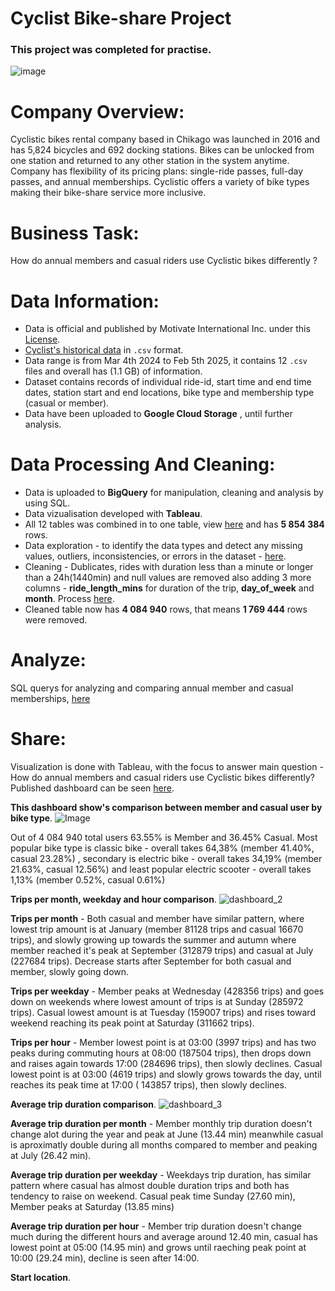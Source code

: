 # Cyclist Bike-share Project
### This project was completed for practise.
![image](https://miro.medium.com/v2/resize:fit:768/0*Udb72NivtDgfeetj.png)

# Company Overview:
Cyclistic bikes rental company based in Chikago was launched in 2016 and has 5,824  bicycles and 692 docking stations. Bikes can be unlocked from one station and returned to any other station in the
system anytime. Company has flexibility of its pricing plans: single-ride passes, full-day passes, and annual memberships. Cyclistic offers a variety of bike types making their bike-share service more inclusive.

# Business Task:
How do annual members and casual riders use Cyclistic bikes differently ?

# Data Information:

* Data is official and published by Motivate International Inc. under this [License](https://divvybikes.com/data-license-agreement).
* [Cyclist's historical data](https://divvy-tripdata.s3.amazonaws.com/index.html) in `.csv` format.
* Data range is from Mar 4th 2024 to Feb 5th 2025, it contains 12 `.csv` files and overall has (1.1 GB) of information.
* Dataset contains records of individual ride-id, start time and end time dates, station start and end locations, bike type and membership type (casual or member).
* Data have been uploaded to **Google Cloud Storage** , until further analysis.

# Data Processing And Cleaning:
* Data is uploaded to **BigQuery** for manipulation, cleaning and analysis by using SQL.
* Data vizualisation developed with **Tableau**.
* All 12 tables was combined in to one table, view [here](https://github.com/Aurimas-N/Cyclist-Bike-share-Analysis/blob/f2e546d9fddd832c3b12edb010a9e1cf7c257b0c/data_combining.sql) and has **5 854 384** rows.
* Data exploration - to identify the data types and detect any missing values, outliers, inconsistencies, or errors in the dataset - [here](https://github.com/Aurimas-N/Cyclist-Bike-share-Analysis/blob/4cbbd89066b61295bef09407de9d58886e90616a/data_exploration.sql).
* Cleaning - Dublicates, rides with duration less than a minute or longer than a 24h(1440min) and null values are removed also adding 3 more columns - **ride_length_mins** for duration of the trip, **day_of_week** and **month**. Process [here](https://github.com/Aurimas-N/Cyclist-Bike-share-Analysis/blob/4878652616e7a1d451aec11187f0fb815b4b0fe4/data_cleaning.sql).
* Cleaned table now has **4 084 940** rows, that means **1 769 444** rows were removed.

# Analyze:

SQL querys for analyzing and comparing annual member and casual memberships, [here](https://github.com/Aurimas-N/Cyclist-Bike-share-Analysis/blob/f7e49f0b269280f03d44226d8fac1c12923a3bd6/data_analysis.sql)

# Share:

Visualization is done with Tableau, with the focus to answer main question - How do annual members and casual riders use Cyclistic bikes differently? Published dashboard can be seen [here](https://public.tableau.com/app/profile/aurimas.naujalis/viz/CyclistBike-shareProject/oftotalrides).

**This dashboard show's comparison between member and casual user by bike type**.
![Image](https://github.com/user-attachments/assets/a8768b66-7c07-4167-96b8-28090a7bbef5)

Out of 4 084 940 total users 63.55% is Member and 36.45% Casual. Most popular bike type is classic bike - overall takes 64,38% (member 41.40%, casual 23.28%) , secondary is electric bike - overall takes 34,19% (member 21.63%, casual 12.56%) and least popular electric scooter - overall takes 1,13% (member 0.52%, casual 0.61%)

**Trips per month, weekday and hour comparison**.
![dashboard_2](https://github.com/user-attachments/assets/299704eb-54f0-4bf3-bea4-84fd0333cb95)

**Trips per month** - Both casual and member have similar pattern, where lowest trip amount is at January (member 81128 trips and casual 16670 trips), and slowly growing up towards the summer and autumn where member reached it's peak at September (312879 trips) and casual at July (227684 trips). Decrease starts after September for both casual and member, slowly going down.

**Trips per weekday** - Member peaks at Wednesday (428356 trips) and goes down on weekends where lowest amount of trips is at Sunday (285972 trips). Casual lowest amount is at Tuesday (159007 trips) and rises toward weekend reaching its peak point at Saturday (311662 trips).

**Trips per hour** - Member lowest point is at 03:00 (3997 trips) and has two peaks during commuting hours at 08:00 (187504 trips), then drops down and raises again towards 17:00 (284696 trips), then slowly declines. 
Casual lowest point is at 03:00 (4619 trips) and slowly grows towards the day, until reaches its peak time at 17:00 ( 143857 trips), then slowly declines.

**Average trip duration comparison**.
![dashboard_3](https://github.com/user-attachments/assets/d6e92152-cf1f-4b7a-8f71-be2d96cf3a75)

**Average trip duration per month** - Member monthly trip duration doesn't change alot during the year and peak at June (13.44 min) meanwhile casual is aproximatly double during all months compared to member and peaking at July (26.42 min).

**Average trip duration per weekday** - Weekdays trip duration, has similar pattern where casual has almost double duration trips and both has tendency to raise on weekend. Casual peak time Sunday (27.60 min), Member peaks at Saturday (13.85 mins)

**Average trip duration per hour** - Member trip duration doesn't change much during the different hours and average around 12.40 min, casual has lowest point at 05:00 (14.95 min) and grows until raeching peak point at 10:00 (29.24 min), decline is seen after 14:00.

**Start location**.












